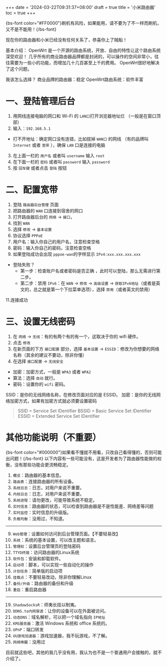 +++
date = '2024-03-22T09:31:37+08:00'
draft = true
title = '小米路由器'
toc = true
+++

{bs-font color="#FF0000"}刷机有风险，如果能用，请不要为了不一样而刷机，又不是不能用！{/bs-font}

现在你的路由器和小米已经没有任何关系了，恭喜你上了贼船！

基本介绍：
OpenWrt 是一个开源的路由系统，开放、自由的特性让这个路由系统深受欢迎！
几乎所有的商业路由器品牌都是封闭的，可以操作的空间非常小，往往需要为一些小的功能，而增加几十几百甚至上千的费用。 OpenWrt很好地解决了这个问题。

我该怎么选择？
商业品牌的路由器：稳定
OpenWrt路由系统：软件丰富


# 一、登陆管理后台

1. 用网线连接电脑的网口和 Wi-Fi 的 `LAN口`打开浏览器地址烂 （一般是在窗口顶部）
2. 输入：`192.168.5.1`
  - 打不开地址：确定网口没有连错，比如拔掉 `WAN口` 的网线 （有的品牌叫 `Internet` 或者 `宽带` ），确保 `LAN` 口是连接的电脑
3. 在上面一栏的 `用户名` 或者叫 `username` 输入 `root`
4. 在下面一栏的 `密码` 或者叫 `password` 输入 `password`
5. 按 `回车键` 或者点击 `登陆` 按钮

# 二、配置宽带

1. 登陆 `路由器后台管理` 页面
2. 把路由器的 `WAN` 口连接到宿舍的网口
3. 打开路由器后台的 `网络` -> `接口`，
4. 找到 `WAN`
5. 选择 `修改` -> `基本设置`
6. 协议选择 `PPPoE`
7. 用户名：输入你自己的用户名，注意检查空格
8. 密码：输入你自己的密码，注意检查空格
9. 如果登陆成功会出现 `pppoe-wan`的字样显示 `IPv4:xxx.xxx.xxx.xxx`
 - 登陆失败？
	 - 第一步：检查账户名或者密码是否正确 ，此时可以登陆，那么无需进行第二步。
	 - 第二步：禁用 `IPv6`：在 `WAN` -> `修改` -> `高级设置` -> `获取IPv6地址`（或者是英文的，总之就是第一个下拉菜单选项），选择 `禁用`（或者英文的禁用）

11.连接成功


# 三、设置无线密码

1. 在 `网络` -> `无线`：有的有两个有的有一个，这取决于你的 wifi 硬件。
2. 点击 `修改`
3. 在新页面的下方 `接口配置` 部分，选择 `基本设置` -> `ESSID`：修改为你想要的网络名称（其余的建议不要动，除非你懂）
4. 在选择 `接口配置` -> `无线安全`
  - 加密：加密方式，一般是 `WPA3` 或者 `WPA2`
  - 算法：选择 `自动` 就行。
  - 密码：设置你的 `wifi` 密码。

SSID：是你的无线网络名称，在修改页面对应的是 ESSID。
加密：是你的无线网络加密方式，如果有加密方式就必须要设置密码

> SSID = Service Set IDentifier
> BSSID = Basic Service Set IDentifier
> ESSID = Extended Service Set IDentifier

# 其他功能说明（不重要）

{bs-font color="#000000"}如果看不懂就不用看，只改自己看得懂的，否则可能出问题！{/bs-font}
以下内容有一些可能没有，这是开发者为了路由器性能做的权衡，没有那些功能会更流畅稳定。
1. `概览`：路由器的基本信息。
2. `路由表`：连接路由器的所有设备。
3. `系统日志`：日志，对用户来说不重要。
4. `内核日志`：日志，对用户来说不重要。
5. `系统进程`：请勿更改，可能导致系统不稳定。
6. `实时信息`：路由器的状态，可以检查到路由器是不是性能差、网络差等问题
7. `实时监控`：实时信息的升级版。
8. `负载均衡`：没用过，不知道。

----

9. `Web管理`：设置如何访问到后台管理页面。【不要轻易改】
10. `系统`：系统的基本设置，可以改主题和语言。
11. `管理权`：设置后台管理页的登陆密码
12. `TTYD终端`：访问路由器的Linux系统
13.  `软件包`：安装和卸载软件。
14.  `启动项`：脚本，可以实现一些自动化的操作
15.  `计划任务`：简单版的启动项
16.  `挂载点`：不要轻易改动，除非你理解Linux
17.  `备份/升级`：路由器的备份和升级
18.  `重启`：重启路由器

----


19. `ShadowSocksR`：师夷长技以制夷。
20. `DDNS.to内网穿透`：让你的设备可以在外面被访问。
21. `动态DNS`：域名解析，可以把一个域名指向 `IP地址`
22. `KMS服务器`：激活 Windows 系统和 office 系统的。
23. `UPnP`：端口转发
24. `UU游戏加速器`：游戏加速器，我不玩游戏，不了解。
25. `网络唤醒`：没用过

目前就这些吧，其他的我几乎没有用，我认为也不是一个普通用户会接触的，就不介绍了。
